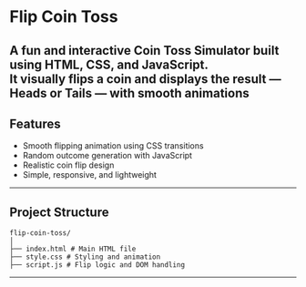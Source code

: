#  Flip Coin Toss

A fun and interactive **Coin Toss Simulator** built using **HTML**, **CSS**, and **JavaScript**.  
It visually flips a coin and displays the result — **Heads** or **Tails** — with smooth animations
---

##  Features

-  Smooth flipping animation using CSS transitions  
-  Random outcome generation with JavaScript  
-  Realistic coin flip design  
-  Simple, responsive, and lightweight  

---

## Project Structure 
```
flip-coin-toss/
│
├── index.html # Main HTML file
├── style.css # Styling and animation
├── script.js # Flip logic and DOM handling
```
---


